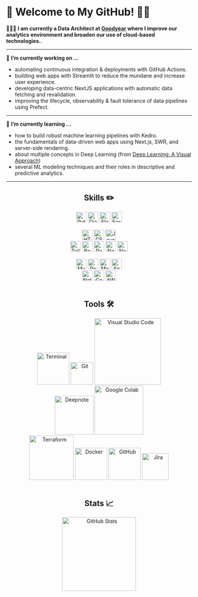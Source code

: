   <!-- Initially created September 28, 2021 -->
  
# 👾 Welcome to My GitHub! 👨‍💻


👨🏽‍💻 **I am currently a Data Architect at [Goodyear](https://github.com/goodyear) where I improve our analytics environment and broaden our use of cloud-based technologies.**.

-----
🔭 **I’m currently working on ...**
- automating continuous integration & deployments with GitHub Actions.
- building web apps with Streamlit to reduce the mundane and increase user experience.
- developing data-centric NextJS applications with automatic data fetching and revalidation.
- improving the lifecycle, observability & fault tolerance of data pipelines using Prefect.

-----
🌱 **I’m currently learning ...**
- how to build robust machine learning pipelines with Kedro.
- the fundamentals of data-driven web apps using Next.js, SWR, and server-side rendering.
- about multiple concepts in Deep Learning (from [Deep Learning: A Visual Approach](https://www.goodreads.com/book/show/52555529-deep-learning))
- several ML modeling techniques and their roles in descriptive and predictive analytics.

-----
<h2 align="center"> Skills ✏️ </h2>

<!-- Python -->
<div align="center">
  <img alt="Python"   height="28px" src="https://img.shields.io/badge/Python-14354C?style=for-the-badge&logo=python&logoColor=white" />
  <img alt="Django"   height="28px" src="https://img.shields.io/badge/Django-092E20?style=for-the-badge&logo=django&logoColor=white" />
  <img alt="Flask"    height="28px" src="https://img.shields.io/badge/Flask-000000?style=for-the-badge&logo=flask&logoColor=white" />
  <img alt="FastAPI"  height="28px" src="https://img.shields.io/badge/FastAPI-/?color=009688&style=for-the-badge&logo=fastapi&logoColor=white" />
</div>
  
<br>

<!-- Client Side Tech -->
<div align="center">
  <img alt="HTML5" 	height="28px" src="https://img.shields.io/badge/HTML5-E34F26?style=for-the-badge&logo=html5&logoColor=white" 	/>
  <img alt="CSS3" 	height="28px" src="https://img.shields.io/badge/CSS3-1572B6?style=for-the-badge&logo=css3&logoColor=white" 	/>
  <img alt="JavaScript" height="28px" src="https://img.shields.io/badge/JavaScript-F7DF1E?style=for-the-badge&logo=javascript&logoColor=black" />
</div>
  
<!-- CSS/JS Frameworks + Server Side Stuffs -->
<div align="center">
  <img alt="TailwindCSS" height="28px" src="https://img.shields.io/badge/Tailwind_CSS-38B2AC?style=for-the-badge&logo=tailwind-css&logoColor=white" />
  <img alt="Bootstrap" 	 height="28px" src="https://img.shields.io/badge/Bootstrap-563D7C?style=for-the-badge&logo=bootstrap&logoColor=white" />
  <img alt="React" 	 height="28px" src="https://img.shields.io/badge/React-20232A?style=for-the-badge&logo=react&logoColor=61DAFB" />
  <img alt="Node.js" 	 height="28px" src="https://img.shields.io/badge/Node.js-43853D?style=for-the-badge&logo=node.js&logoColor=white" />
  <img alt="Next.js" 	 height="28px" src="https://img.shields.io/badge/Next.js-/?color=000000&style=for-the-badge&logo=nextdotjs&logoColor=white" />
</div>

<br>

<!-- Databases -->
<div align="center">
  <img alt="MySQL" 	height="28px" src="https://img.shields.io/badge/MySQL-00000F?style=for-the-badge&logo=mysql&logoColor=white" />
  <img alt="PostgreSQL" height="28px" src="https://img.shields.io/badge/PostgreSQL-316192?style=for-the-badge&logo=postgresql&logoColor=white" />
  <img alt="MongoDB" 	height="28px" src="https://img.shields.io/badge/MongoDB-4EA94B?style=for-the-badge&logo=mongodb&logoColor=white" />
  <img alt="Snowflake" 	height="28px" src="https://img.shields.io/badge/Snowflake-/?color=29B5E8&style=for-the-badge&logo=snowflake&logoColor=white" />
</div>

<!-- Deployment Services -->
<div align="center">
  <img alt="Netlify" 		height="28px" src="https://img.shields.io/badge/Netlify-00C7B7?style=for-the-badge&logo=netlify&logoColor=white" />
  <img alt="Google Cloud" 	height="28px" src="https://img.shields.io/badge/Google_Cloud-4285F4?style=for-the-badge&logo=google-cloud&logoColor=white" />
  <img alt="AWS" 		height="28px" src="https://img.shields.io/badge/AWS-232F3E?style=for-the-badge&logo=amazon-aws&logoColor=white" />
</div>

<br>

<h2 align="center"> Tools 🛠️ </h2>

<div align="center">
  <div align="center">
    <img alt="Terminal"    width="87px" src="https://img.shields.io/badge/Terminal-100000?style=for-the-badge" />
    <img alt="Git" 		     width="61px" src="https://img.shields.io/badge/Git-F05032?style=for-the-badge&logo=git&logoColor=white" />
    <img alt="Visual Studio Code" width="180px" src="https://img.shields.io/badge/Visual_Studio_Code-0078D4?style=for-the-badge&logo=visual%20studio%20code&logoColor=white" />
  </div>
  
  <div align="center">
    <img alt="Deepnote"   width="105px" src="https://img.shields.io/badge/Deepnote-/?color=3793EF&style=for-the-badge&logo=deepnote&logoColor=white" />
    <img alt="Google Colab"   width="132px" src="https://img.shields.io/badge/Google_Colab-/?color=F9AB00&style=for-the-badge&logo=googlecolab&logoColor=white" />
  </div>
  
  <div align="center">
    <img alt="Terraform"   width="120px" src="https://img.shields.io/badge/Terraform-/?color=7b42bc&style=for-the-badge&logo=terraform&logoColor=white" />
    <img alt="Docker" 		 width="87px" src="https://img.shields.io/badge/Docker-/?color=2496ED&style=for-the-badge&logo=docker&logoColor=white" /> 
    <img alt="GitHub" 	   width="87px" src="https://img.shields.io/badge/GitHub-100000?style=for-the-badge&logo=github&logoColor=white" />
    <img alt="Jira" 	   width="72px" src="https://img.shields.io/badge/Jira-/?color=0052CC&style=for-the-badge&logo=jira&logoColor=white" />
  </div>
</div>

<br>

<h2 align="center"> Stats 📈 </h2>

<div align="center">
  <img alt="GitHub Stats" height="200px" src="https://github-readme-stats.vercel.app/api?username=copev313&theme=blue-orange" />
</div>
